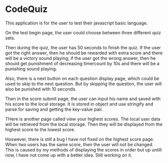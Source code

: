 # CodeQuiz

This application is for the user to test their javascript basic language.

On the test begin page, the user could choose between three different quiz sets.

Then during the quiz, the user has 50 seconds to finish the quiz. If the user got the right answer, then he should be rewarded with extra score and there will be a victory sound playing; if the user got the wrong answer, then he should get punishment of decreasing timercount by 10s and there will be a punishing sound playing.

Also, there is a next button on each question display page, which could be used to skip to the next question. But by skipping the question, the user will also be punished with 10 seconds.

Then in the score submit page, the user can input his name and saved with his score to the local storage. It is stored in object and use stringify and parse for saving and getting the key-value pair.

THere is another page called view your highest scores. The local user data will be retrieved from the local storage. Then they will be displayed from the highest score to the lowest score. 

Hoswever, there is still a bug I have not fixed on the highest score page. When two users has the same score, then the user will not be changed. This is caused by my methods of displaying the scores in order but up untill now, I have not come up with a better idea. Still working on it.

